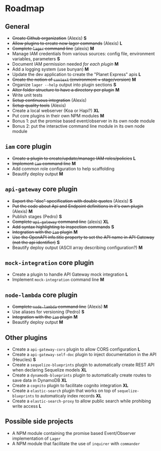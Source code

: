 Roadmap
===

General
---

*   ~~Create Github organization~~ (Alexis) **S**
*   ~~Allow plugins to create new lager commands~~ (Alexis) **L**
*   ~~Complete `lager` command line~~ (alexis) **M**
*   Manage IAM credentials from various sources: config file, environment variables, parameters **S**
*   Document IAM permission needed *for each plugin* **M**
*   Add a logging system (use bunyan) **M**
*   Update the dev application to create the "Planet Express" apis **L**
*   ~~Create the notion of `context` (environment + stage/version)~~ **M**
*   Organize `lager --help` output into plugin sections **S**
*   ~~Alter folder structure to have a directory per plugin~~ **M**
*   Write unit tests
*   ~~Setup continuous integration~~ (Alexis)
*   ~~Setup quality tools~~ (Alexis)
*   Create a local webserver (Koa or Hapi?) **XL**
*   Put core plugins in their own NPM modules **M**
*   Bonus 1: put the promise based event/observer in its own node module
*   Bonus 2: put the interactive command line module in its own node module

`iam` core plugin
---

*   ~~Create a plugin to create/update/manage IAM roles/policies~~ **L**
*   ~~Implement `iam` command line~~ **M**
*   Add common role configuration to help scaffolding
*   Beautify deploy output **M**

`api-gateway` core plugin
---

*   ~~Export the "doc" specification with double quotes~~ (Alexis) **S**
*   ~~Put the code about Api and Endpoint definitions in it's own plugin~~ (Alexis) **M**
*   Publish stages (Pedro) **S**
*   ~~Complete `api-gateway` command line~~ (alexis) **XL**
*   ~~Add syntax highlighting to inspection commands~~ **S**
*   ~~Integration with the `iam` plugin~~ **M**
*   ~~Use the OpenAPI info.title property to set the API name in API Gateway (not the api identifier)~~ **S**
*   Beautify deploy output (ASCII array describing configuration?) **M**

`mock-integration` core plugin
---

*   Create a plugin to handle API Gateway mock integration **L**
*   Implement `mock-integration` command line **M**

`node-lambda` core plugin
---

*   ~~Complete `node-lambda` command line~~ (Alexis) **M**
*   Use aliases for versioning (Pedro) **S**
*   ~~Integration with the `iam` plugin~~ **M**
*   Beautify deploy output **M**

Other plugins
---

*   Create a `api-gateway-cors` plugin to allow CORS configuration **L**
*   Create a `api-gateway-self-doc` plugin to inject documentation in the API (Heucles) **S**
*   Create a `sequelize-blueprints` plugin to automatically create REST API when declaring Sequelize models **XL**
*   Create a `dynamodb-blueprints` plugin to automatically create routes to save data in DynamoDB **XL**
*   Create a `cognito` plugin to facilitate cognito integration **XL**
*   Create a `elastic-search` plugin that works on top of `sequelize-blueprints` to automaticaly index records **XL**
*   Create a `elastic-search-proxy` to allow public search while prohibing write access **L**

Possible side projects
---

*   A NPM module containing the promise based Event/Observer implementation of `Lager`
*   A NPM module that facilitate the use of `inquirer` with `commander`
